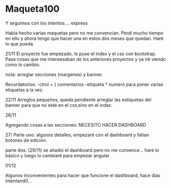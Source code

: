 # Maqueta100
Y seguimos con los intentos.... express

Había hecho varias maquetas pero no me convencían. Perdí mucho tiempo en ello y ahora tengo que hacer una en estos dos meses que quedan. Haré lo que pueda.

21/11
El proyecto fue empezado, le puse el index y el css con bootstrap. Pase cosas que me intereesaban de los anteriores proyectos y ya iré viendo como lo cambio.

nota: arreglar secciones (margenes) y banner.

Recordatorios: 
-ctrol + } comentarios
-etiqueta * numero para poner varias etiquetas a la vez.

22/11
Arreglos pequeños, queda pendiente arreglar las estiquetas del banner para que no esté en el css,sino en el index.

26/11

Agregando cosas a las secciones: NECESITO HACER DASHBOARD

27/
Parte uno: algunos detalles, empezaré con el dashboard y faltan botones de edición.

parte dos: (29/11) se añadió el dashboard pero no me convence... haré lo básico y luego lo cambiaré para empezar angular

01/12

Algunos inconvenientes para hacer que funcione el dashboard, hace dias intentand0...
